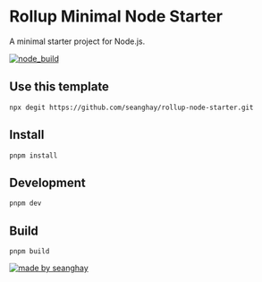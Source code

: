 # Rollup Minimal Node Starter

A minimal starter project for Node.js.

[![node_build](https://github.com/seanghay/rollup-node-starter/actions/workflows/node-build.yml/badge.svg?branch=main)](https://github.com/seanghay/rollup-node-starter/actions/workflows/node-build.yml)

## Use this template

```
npx degit https://github.com/seanghay/rollup-node-starter.git
```

## Install

```
pnpm install
```

## Development

```
pnpm dev
```

## Build

```
pnpm build
```

[![made by seanghay](https://img.shields.io/badge/made_by-seanghay-5BB318?style=flat-square)](https://img.shields.io/badge/made_by-seanghay-5BB318?style=flat-square)
